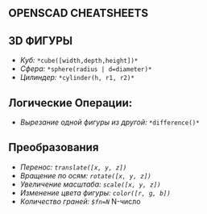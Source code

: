 ## **OPENSCAD CHEATSHEETS**

## **3D ФИГУРЫ**

- *Куб:* `*cube([width,depth,height])*`
- *Сфера:* `*sphere(radius | d=diameter)*`
- *Цилиндер:* `*cylinder(h, r1, r2)*`

## **Логические Операции:**

- *Вырезание одной фигуры из другой:* `*difference()*`

## **Преобразования**

- *Перенос:* *`translate([x, y, z])`*
- *Вращение по осям:* *`rotate([x, y, z])`*
- *Увеличение масштаба:* *`scale([x, y, z])`*
- *Изменение цвета фигуры:* *`color([r, g, b])`*
- *Количество граней:* *`$fn=N`* N-число
